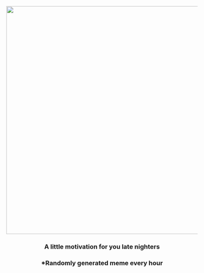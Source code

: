 <p align="center">
        <img src="https://i.redd.it/45jatuheg7m91.gif" width="600" height="600">
        </p>
        <h3 align="center">A little motivation for you late nighters</h3>
        <h3 align="center">*Randomly generated meme every hour</h3>
    